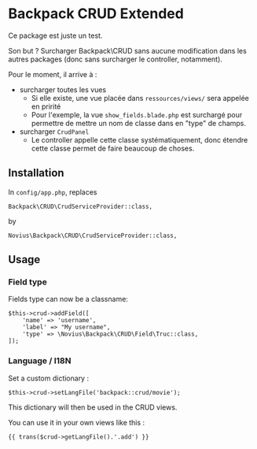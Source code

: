 # Backpack CRUD Extended

Ce package est juste un test.

Son but ? Surcharger Backpack\CRUD sans aucune modification dans les autres packages (donc sans surcharger le controller, notamment).

Pour le moment, il arrive à :
* surcharger toutes les vues
  * Si elle existe, une vue placée dans `ressources/views/` sera appelée en pririté
  * Pour l'exemple, la vue `show_fields.blade.php` est surchargé pour permettre de mettre un nom de classe dans en "type" de champs.
* surcharger `CrudPanel`
  * Le controller appelle cette classe systématiquement, donc étendre cette classe permet de faire beaucoup de choses.


## Installation

In `config/app.php`, replaces

```php?start_inline=1
Backpack\CRUD\CrudServiceProvider::class,
```

by

```php?start_inline=1
Novius\Backpack\CRUD\CrudServiceProvider::class,
```


## Usage

### Field type

Fields type can now be a classname:

```php?start_inline=1
$this->crud->addField([
    'name' => 'username',
    'label' => "My username",
    'type' => \Novius\Backpack\CRUD\Field\Truc::class,
]);
```

### Language / I18N

Set a custom dictionary :
```php?start_inline=1
$this->crud->setLangFile('backpack::crud/movie');
```

This dictionary will then be used in the CRUD views.

You can use it in your own views like this :
```php?start_inline=1
{{ trans($crud->getLangFile().'.add') }}
```
